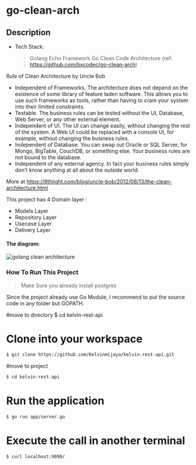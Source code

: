 # go-clean-arch

## Description

- Tech Stack:
  > Golang Echo Framework Go Clean Code Architecture (ref:
  > https://github.com/bxcodec/go-clean-arch)

Rule of Clean Architecture by Uncle Bob

- Independent of Frameworks. The architecture does not depend on the existence
  of some library of feature laden software. This allows you to use such
  frameworks as tools, rather than having to cram your system into their limited
  constraints.
- Testable. The business rules can be tested without the UI, Database, Web
  Server, or any other external element.
- Independent of UI. The UI can change easily, without changing the rest of the
  system. A Web UI could be replaced with a console UI, for example, without
  changing the business rules.
- Independent of Database. You can swap out Oracle or SQL Server, for Mongo,
  BigTable, CouchDB, or something else. Your business rules are not bound to the
  database.
- Independent of any external agency. In fact your business rules simply don’t
  know anything at all about the outside world.

More at
https://8thlight.com/blog/uncle-bob/2012/08/13/the-clean-architecture.html

This project has 4 Domain layer :

- Models Layer
- Repository Layer
- Usecase Layer
- Delivery Layer

#### The diagram:

![golang clean architecture](https://github.com/bxcodec/go-clean-arch/raw/master/clean-arch.png)

### How To Run This Project

> Make Sure you already install postgres

Since the project already use Go Module, I recommend to put the source code in
any folder but GOPATH.

#move to directory $ cd kelvin-rest-api

# Clone into your workspace

```bash
$ git clone https://github.com/Kelvinmijaya/kelvin-rest-api.git
```

#move to project

```bash
$ cd kelvin-rest-api
```

# Run the application

```bash
$ go run app/server.go
```

# Execute the call in another terminal

```bash
$ curl localhost:9090/
```
